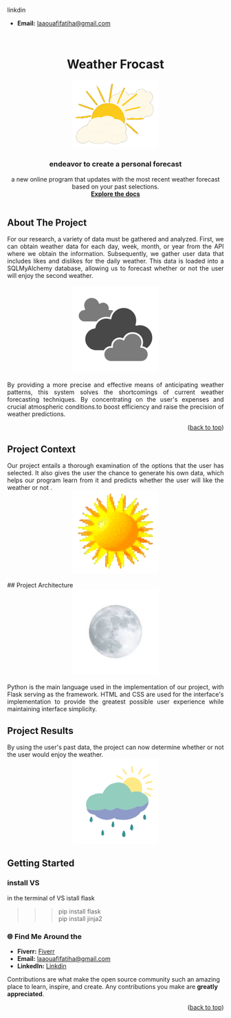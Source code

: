 <a name="readme-top"></a>


<a name="https://www.linkedin.com/in/fatiha-laaouafi-4227252ba/"> linkdin</a> <br>
- **Email:** <a href="laaouafifatiha@gmail.com"> laaouafifatiha@gmail.com </a>



<!-- logo-->
<br />
<div align="center">
  <h1> Weather Frocast </h1>
  <a href="#">
    <img src="static/images/clousun.gif" alt="Logo" width="200">
  </a>

  <h3 align="center"> endeavor to create a personal forecast</h3>

  <p align="center">
    a new online program that updates with the most recent weather forecast based on your past selections.     <br />
    <a href="https://github.com/LAAOUAFIFATIHA"><strong>Explore the docs</strong></a>
    <br />
    <br />
  </p>
</div>

<!-- ABOUT THE PROJECT -->
## About The Project
<div align="justify">
For our research, a variety of data must be gathered and analyzed. First, we can obtain weather data for each day, week, month, or year from the API where we obtain the information. Subsequently, we gather user data that includes likes and dislikes for the daily weather. This data is loaded into a SQLMyAlchemy database, allowing us to forecast whether or not the user will enjoy the second weather.</div>
<br>

<div align="center">
  <a href="#">
    <img src="static/images/cloud.png" alt="Logo" width="200">
  </a>
</div>

<br>
<div align="justify">
By providing a more precise and effective means of anticipating weather patterns, this system solves the shortcomings of current weather forecasting techniques. By concentrating on the user's expenses and crucial atmospheric conditions.to boost efficiency and raise the precision of weather predictions.
</div>

<p align="right">(<a href="#readme-top">back to top</a>)</p>

## Project Context
<div align="justify">
Our project entails a thorough examination of the options that the user has selected. It also gives the user the chance to generate his own data, which helps our program learn from it and predicts whether the user will like the weather or not .
</div>
<div align="center">
    <a href="#">
    <img src="static/images/hot_sun.gif" alt="Logo" width="200">
  </a>
</div>
<br>
## Project Architecture

<div align="center">
    <a href="#">
        <img src="static/images/moon.png" alt="Logo" width="200">
     </a>
</div>
<br>
<div align="justify">
Python is the main language used in the implementation of our project, with Flask serving as the framework. HTML and CSS are used for the interface's implementation to provide the greatest possible user experience while maintaining interface simplicity.
</div>

## Project Results
<div align="justify">
By using the user's past data, the project can now determine whether or not the user would enjoy the weather.</div>

<div align="center">
    <a href="#">
        <img src="static/images/sun_rain.gif" alt="Logo" width="200">
     </a>
</div>



<!-- GETTING STARTED -->
## Getting Started
### install VS 
in the terminal of VS 
istall flask 
>>> pip install flask <br>
>>> pip install jinja2

### 🌐 Find Me Around the
- **Fiverr:** <a href="https://fr.fiverr.com/fatiha_laa?up_rollout=true"> Fiverr</a>
- **Email:** <a href="laaouafifatiha@gmail.com"> laaouafifatiha@gmail.com </a>
- **LinkedIn:** <a href="https://www.linkedin.com/in/fatiha-laaouafi-4227252ba/"> Linkdin </a>


Contributions are what make the open source community such an amazing place to learn, inspire, and create. Any contributions you make are **greatly appreciated**.

<p align="right">(<a href="#readme-top">back to top</a>)</p>

